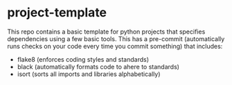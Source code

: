 # project-template

This repo contains a basic template for python projects that specifies dependencies using a few basic tools.
This has a pre-commit (automatically runs checks on your code every time you commit something) that includes:
* flake8 (enforces coding styles and standards)
* black (automatically formats code to ahere to standards)
* isort (sorts all imports and libraries alphabetically)
